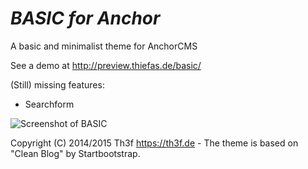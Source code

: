*BASIC for Anchor*
=====================

A basic and minimalist theme for AnchorCMS

See a demo at http://preview.thiefas.de/basic/

(Still) missing features:

- Searchform

![Screenshot of BASIC](http://preview.thiefas.de/thumbs/basic_preview.png)

Copyright (C) 2014/2015 Th3f https://th3f.de - The theme is based on "Clean Blog" by Startbootstrap.

